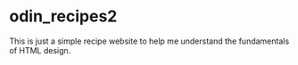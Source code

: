 # odin_recipes2

This is just a simple recipe website to help me understand the fundamentals of HTML design.